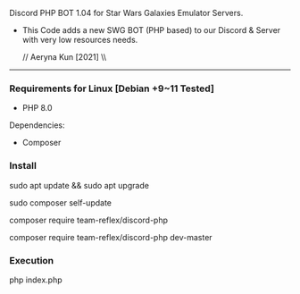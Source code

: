 Discord PHP BOT 1.04 for Star Wars Galaxies Emulator Servers.

* This Code adds a new SWG BOT (PHP based) to our
Discord & Server with very low resources needs.

   // Aeryna Kun [2021] \\\
 
 ----------------------------

### Requirements for Linux [Debian +9~11 Tested]

- PHP 8.0


Dependencies:
- Composer



### Install


sudo apt update && sudo apt upgrade


sudo composer self-update

composer require team-reflex/discord-php

composer require team-reflex/discord-php dev-master



### Execution

php index.php

